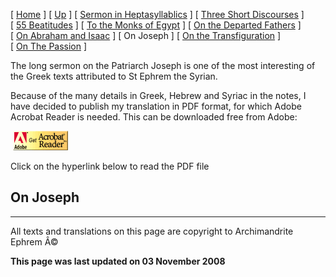 \[ [Home](index.md) \] \[ [Up](ephrem.md) \] \[ [Sermon in Heptasyllablics](ser-hept.md) \] \[ [Three Short Discourses](3disc.md) \] \[ [55 Beatitudes](55beat.md) \] \[ [To the Monks of Egypt](egypt-int.md) \] \[ [On the Departed Fathers](dead-pat.md) \] \[ [On Abraham and Isaac](AbrIsaac.md) \] \[ On Joseph \] \[ [On the Transfiguration](on_the_transfiguration.md) \] \[ [On The Passion](PassSer.md) \]

The long sermon on the Patriarch Joseph is one of the most interesting of the Greek texts attributed to St Ephrem the Syrian.

Because of the many details in Greek, Hebrew and Syriac in the notes, I have decided to publish my translation in PDF format, for which Adobe Acrobat Reader is needed. This can be downloaded free from Adobe:

 [<img src="getacro.gif" width="88" height="31" />](http://www.adobe.com)

Click on the hyperlink below to read the PDF file

[](Joseph.pdf)

On Joseph
---------

------------------------------------------------------------------------

All texts and translations on this page are copyright to
Archimandrite Ephrem Â©

**This page was last updated on 03 November 2008**
